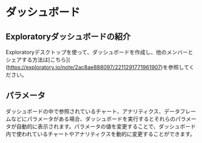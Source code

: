 # ダッシュボード

## Exploratoryダッシュボードの紹介

Exploratoryデスクトップを使って、ダッシュボードを作成し、他のメンバーとシェアする方法は[こちら]( (https://exploratory.io/note/2ac8ae888097/2211291771961907)を参照してください。





## パラメータ

ダッシュボードの中で参照されているチャート、アナリティクス、データフレームなどにパラメータがある場合、ダッシュボードを実行するとそれらのパラメータが自動的に表示されます。パラメータの値を変更することで、ダッシュボード内で使われているチャートやアナリティクスを動的に変更することができます。
